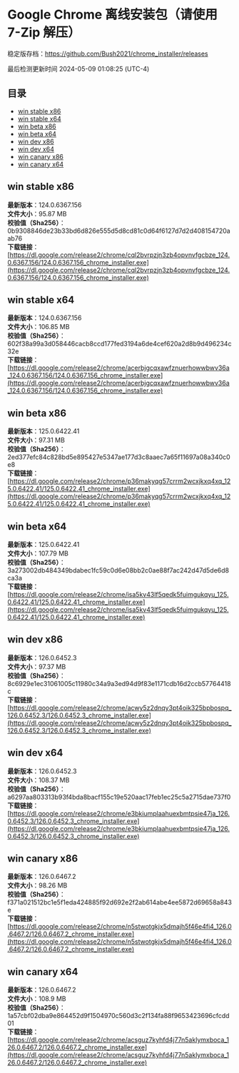 # Google Chrome 离线安装包（请使用 7-Zip 解压）
稳定版存档：<https://github.com/Bush2021/chrome_installer/releases>

最后检测更新时间
2024-05-09 01:08:25 (UTC-4)


## 目录
* [win stable x86](https://github.com/Bush2021/chrome_installer?tab=readme-ov-file#win-stable-x86)
* [win stable x64](https://github.com/Bush2021/chrome_installer?tab=readme-ov-file#win-stable-x64)
* [win beta x86](https://github.com/Bush2021/chrome_installer?tab=readme-ov-file#win-beta-x86)
* [win beta x64](https://github.com/Bush2021/chrome_installer?tab=readme-ov-file#win-beta-x64)
* [win dev x86](https://github.com/Bush2021/chrome_installer?tab=readme-ov-file#win-dev-x86)
* [win dev x64](https://github.com/Bush2021/chrome_installer?tab=readme-ov-file#win-dev-x64)
* [win canary x86](https://github.com/Bush2021/chrome_installer?tab=readme-ov-file#win-canary-x86)
* [win canary x64](https://github.com/Bush2021/chrome_installer?tab=readme-ov-file#win-canary-x64)

## win stable x86
**最新版本**：124.0.6367.156  
**文件大小**：95.87 MB  
**校验值（Sha256）**：0b9308846de23b33bd6d826e555d5d8cd81c0d64f6127d7d2d408154720aab76  
**下载链接**：[https://dl.google.com/release2/chrome/cql2bvrpzjn3zb4opvnvfgcbze_124.0.6367.156/124.0.6367.156_chrome_installer.exe](https://dl.google.com/release2/chrome/cql2bvrpzjn3zb4opvnvfgcbze_124.0.6367.156/124.0.6367.156_chrome_installer.exe)  

## win stable x64
**最新版本**：124.0.6367.156  
**文件大小**：106.85 MB  
**校验值（Sha256）**：602f38a99a3d058446cacb8ccd177fed3194a6de4cef620a2d8b9d496234c32e  
**下载链接**：[https://dl.google.com/release2/chrome/acerbjgcqxawfznuerhowwbwv36a_124.0.6367.156/124.0.6367.156_chrome_installer.exe](https://dl.google.com/release2/chrome/acerbjgcqxawfznuerhowwbwv36a_124.0.6367.156/124.0.6367.156_chrome_installer.exe)  

## win beta x86
**最新版本**：125.0.6422.41  
**文件大小**：97.31 MB  
**校验值（Sha256）**：2ed377efc84c828bd5e895427e5347ae177d3c8aaec7a65f11697a08a340c0e8  
**下载链接**：[https://dl.google.com/release2/chrome/p36makyqg57crrm2wcxjkxq4xq_125.0.6422.41/125.0.6422.41_chrome_installer.exe](https://dl.google.com/release2/chrome/p36makyqg57crrm2wcxjkxq4xq_125.0.6422.41/125.0.6422.41_chrome_installer.exe)  

## win beta x64
**最新版本**：125.0.6422.41  
**文件大小**：107.79 MB  
**校验值（Sha256）**：3a273002db484349bdabec1fc59c0d6e08bb2c0ae88f7ac242d47d5de6d8ca3a  
**下载链接**：[https://dl.google.com/release2/chrome/isa5kv43lf5qedk5fuimgukqyu_125.0.6422.41/125.0.6422.41_chrome_installer.exe](https://dl.google.com/release2/chrome/isa5kv43lf5qedk5fuimgukqyu_125.0.6422.41/125.0.6422.41_chrome_installer.exe)  

## win dev x86
**最新版本**：126.0.6452.3  
**文件大小**：97.37 MB  
**校验值（Sha256）**：8c6929e1ec31061005c11980c34a9a3ed94d9f83e1171cdb16d2ccb57764418c  
**下载链接**：[https://dl.google.com/release2/chrome/acwy5z2dnqy3pt4oik325bpbospq_126.0.6452.3/126.0.6452.3_chrome_installer.exe](https://dl.google.com/release2/chrome/acwy5z2dnqy3pt4oik325bpbospq_126.0.6452.3/126.0.6452.3_chrome_installer.exe)  

## win dev x64
**最新版本**：126.0.6452.3  
**文件大小**：108.37 MB  
**校验值（Sha256）**：a6297aa803313b93f4bda8bacf155c19e520aac17feb1ec25c5a2715dae737f0  
**下载链接**：[https://dl.google.com/release2/chrome/e3bkiumplaahuexbmtpsie47ja_126.0.6452.3/126.0.6452.3_chrome_installer.exe](https://dl.google.com/release2/chrome/e3bkiumplaahuexbmtpsie47ja_126.0.6452.3/126.0.6452.3_chrome_installer.exe)  

## win canary x86
**最新版本**：126.0.6467.2  
**文件大小**：98.26 MB  
**校验值（Sha256）**：f371a021512bc1e5f1eda424885f92d692e2f2ab614abe4ee5872d69658a843e  
**下载链接**：[https://dl.google.com/release2/chrome/n5stwotgkjx5dmajh5f46e4fi4_126.0.6467.2/126.0.6467.2_chrome_installer.exe](https://dl.google.com/release2/chrome/n5stwotgkjx5dmajh5f46e4fi4_126.0.6467.2/126.0.6467.2_chrome_installer.exe)  

## win canary x64
**最新版本**：126.0.6467.2  
**文件大小**：108.9 MB  
**校验值（Sha256）**：1a57cbf02dba9e864452d9f1504970c560d3c2f134fa88f9653423696cfcdd01  
**下载链接**：[https://dl.google.com/release2/chrome/acsguz7kyhfd4j77n5aklymxboca_126.0.6467.2/126.0.6467.2_chrome_installer.exe](https://dl.google.com/release2/chrome/acsguz7kyhfd4j77n5aklymxboca_126.0.6467.2/126.0.6467.2_chrome_installer.exe)  

